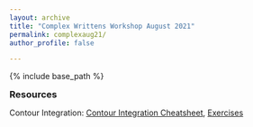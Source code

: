 ```yaml
---
layout: archive
title: "Complex Writtens Workshop August 2021"
permalink: complexaug21/
author_profile: false

---
```

<style type='text/css'>
h2, h3, h4, h5, h6 {margin: 0;}
.br {display: block; margin-bottom: 0em; margin: 0;} 
</style>

{% include base_path %}


### Resources
Contour Integration: [Contour Integration Cheatsheet](https://raw.githubusercontent.com/natalie-frank/natalie-frank.github.io/801dff2e1ffbc18daf151a76491995b217dafc14/files/Contour_Integration_Cheatsheet.pdf), [Exercises](https://natalie-frank.github.io/master/files/Contour_Integration_Exercises.pdf)
